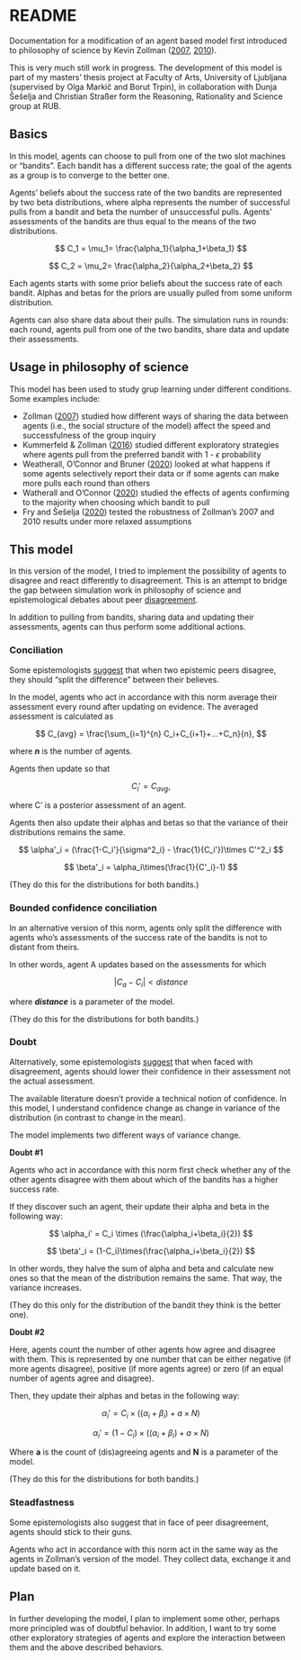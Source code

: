 # README

Documentation for a modification of an agent based model first introduced to philosophy of science by Kevin Zollman ([2007](https://www.cambridge.org/core/journals/philosophy-of-science/article/communication-structure-of-epistemic-communities/B1A3770084C04C26A3533626E7AABBFD), [2010](https://link.springer.com/article/10.1007/s10670-009-9194-6)).

This is very much still work in progress. The development of this model is part of my masters’ thesis project at Faculty of Arts, University of Ljubljana (supervised by Olga Markič and Borut Trpin), in collaboration with Dunja Šešelja and Christian Straßer form the Reasoning, Rationality and Science group at RUB.

## Basics

In this model, agents can choose to pull from one of the two slot machines or “bandits”. Each bandit has a different success rate; the goal of the agents as a group is to converge to the better one.

Agents’ beliefs about the success rate of the two bandits are represented by two beta distributions, where alpha represents the number of successful pulls from a bandit and beta the number of unsuccessful pulls. Agents’ assessments of the bandits are thus equal to the means of the two distributions. 

$$
C_1 = \mu_1= \frac{\alpha_1}{\alpha_1+\beta_1}
$$

$$
C_2 = \mu_2= \frac{\alpha_2}{\alpha_2+\beta_2}
$$

Each agents starts with some prior beliefs about the success rate of each bandit. Alphas and betas for the priors are usually pulled from some uniform distribution.

Agents can also share data about their pulls. The simulation runs in rounds: each round, agents pull from one of the two bandits, share data and update their assessments.

## Usage in philosophy of science

This model has been used to study grup learning under different conditions. Some examples include:

- Zollman ([2007](https://www.cambridge.org/core/journals/philosophy-of-science/article/communication-structure-of-epistemic-communities/B1A3770084C04C26A3533626E7AABBFD)) studied how different ways of sharing the data between agents (i.e., the social structure of the model) affect the speed and successfulness of the group inquiry
- Kummerfeld & Zollman ([2016](https://www.journals.uchicago.edu/doi/full/10.1093/bjps/axv013)) studied different exploratory strategies where agents pull from the preferred bandit with 1 - $\epsilon$ probability
- Weatherall, O’Connor and Bruner ([2020](https://www.journals.uchicago.edu/doi/10.1093/bjps/axy062)) looked at what happens if some agents selectively report their data or if some agents can make more pulls each round than others
- Watherall and O’Connor ([2020](https://link.springer.com/article/10.1007/s11229-019-02520-2)) studied the effects of agents confirming to the majority when choosing which bandit to pull
- Fry and Šešelja ([2020](https://www.journals.uchicago.edu/doi/10.1093/bjps/axy039)) tested the robustness of Zollman’s 2007 and 2010 results under more relaxed assumptions

## This model

In this version of the model, I tried to implement the possibility of agents to disagree and react differently to disagreement. This is an attempt to bridge the gap between simulation work in philosophy of science and epistemological debates about peer [disagreement](https://plato.stanford.edu/entries/disagreement/). 

In addition to pulling from bandits, sharing data and updating their assessments, agents can thus perform some additional actions.

### Conciliation

Some epistemologists [suggest](https://www.jstor.org/stable/4494542) that when two epistemic peers disagree, they should “split the difference” between their believes. 

In the model, agents who act in accordance with this norm average their assessment every round after updating on evidence. The averaged assessment is calculated as 

 

$$
C_{avg} = \frac{\sum_{i=1}^{n} C_i+C_{i+1}+...+C_n}{n},
$$

where ***n*** is the number of agents. 

Agents then update so that 

$$
C_i' = C_{avg},
$$


where C’ is a posterior assessment of an agent. 

Agents then also update their alphas and betas so that the variance of their distributions remains the same.

$$
\alpha'_i = (\frac{1-C_i'}{\sigma^2_i} - \frac{1}{C_i'})\times C'^2_i
$$

$$
\beta'_i = \alpha_i\times(\frac{1}{C'_i}-1)
$$

(They do this for the distributions for both bandits.)

### Bounded confidence conciliation

In an alternative version of this norm, agents only split the difference with agents who’s assessments of the success rate of the bandits is not to distant from theirs. 

In other words, agent A updates based on the assessments for which 

 

$$
|C_a - C_i| < distance
$$

where *********distance********* is a parameter of the model.

(They do this for the distributions for both bandits.)

### Doubt

Alternatively, some epistemologists [suggest](https://academic.oup.com/book/35093/chapter/299156015) that when faced with disagreement, agents should lower their confidence in their assessment not the actual assessment. 

The available literature doesn’t provide a technical notion of confidence. In this model, I understand  confidence change as change in variance of the distribution (in contrast to change in the mean).

The model implements two different ways of variance change.

****************Doubt #1****************

Agents who act in accordance with this norm first check whether any of the other agents disagree with them about which of the bandits has a higher success rate. 

If they discover such an agent, their update their alpha and beta in the following way:

$$
\alpha_i' = C_i \times (\frac{\alpha_i+\beta_i}{2})
$$

$$
\beta'_i = (1-C_i)\times(\frac{\alpha_i+\beta_i}{2})
$$

In other words, they halve the sum of alpha and beta and calculate new ones so that the mean of the distribution remains the same. That way, the variance increases. 

(They do this only for the distribution of the bandit they think is the better one).

********************Doubt #2********************

Here, agents count the number of other agents how agree and disagree with them. This is represented by one number that can be either negative (if more agents disagree), positive (if more agents agree) or zero (if an equal number of agents agree and disagree).

Then, they update their alphas and betas in the following way:

$$
\alpha_i' = C_i \times ((\alpha_i+\beta_i) + a \times N)
$$

$$
\alpha_i' = (1 - C_i) \times ((\alpha_i+\beta_i) + a \times N)
$$

Where **a** is the count of (dis)agreeing agents and **N** is a parameter of the model.

(They do this for the distributions for both bandits.)

### Steadfastness

Some epistemologists also suggest that in face of peer disagreement, agents should stick to their guns. 

Agents who act in accordance with this norm act in the same way as the agents in Zollman’s version of the model. They collect data, exchange it and update based on it.

## Plan

In further developing the model, I plan to implement some other, perhaps more principled was of doubtful behavior. In addition, I want to try some other exploratory strategies of agents and explore the interaction between them and the above described behaviors.
